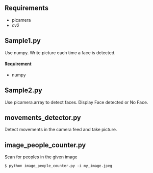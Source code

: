 ## Requirements

- picamera
- cv2

## Sample1.py

Use numpy. Write picture each time a face is detected.

#### Requirement

- numpy

## Sample2.py

Use picamera.array to detect faces. Display Face detected or No Face.

## movements_detector.py

Detect movements in the camera feed and take picture.

## image_people_counter.py

Scan for peoples in the given image

```
$ python image_people_counter.py -i my_image.jpeg
```
